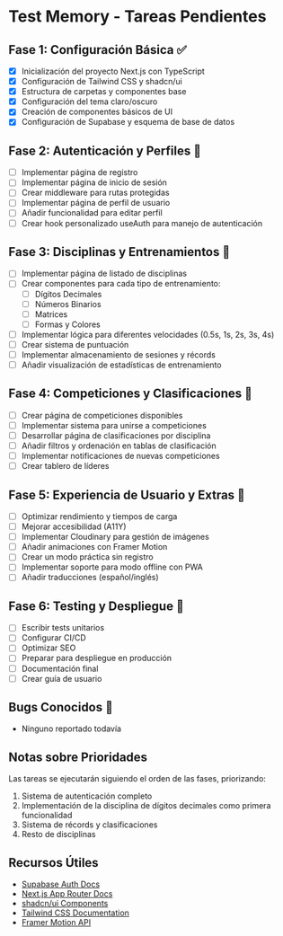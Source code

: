 # Test Memory - Tareas Pendientes

## Fase 1: Configuración Básica ✅

- [x] Inicialización del proyecto Next.js con TypeScript
- [x] Configuración de Tailwind CSS y shadcn/ui
- [x] Estructura de carpetas y componentes base
- [x] Configuración del tema claro/oscuro
- [x] Creación de componentes básicos de UI
- [x] Configuración de Supabase y esquema de base de datos

## Fase 2: Autenticación y Perfiles 🔄

- [ ] Implementar página de registro
- [ ] Implementar página de inicio de sesión
- [ ] Crear middleware para rutas protegidas
- [ ] Implementar página de perfil de usuario
- [ ] Añadir funcionalidad para editar perfil
- [ ] Crear hook personalizado useAuth para manejo de autenticación

## Fase 3: Disciplinas y Entrenamientos 🔄

- [ ] Implementar página de listado de disciplinas
- [ ] Crear componentes para cada tipo de entrenamiento:
  - [ ] Dígitos Decimales
  - [ ] Números Binarios
  - [ ] Matrices
  - [ ] Formas y Colores
- [ ] Implementar lógica para diferentes velocidades (0.5s, 1s, 2s, 3s, 4s)
- [ ] Crear sistema de puntuación
- [ ] Implementar almacenamiento de sesiones y récords
- [ ] Añadir visualización de estadísticas de entrenamiento

## Fase 4: Competiciones y Clasificaciones 🔄

- [ ] Crear página de competiciones disponibles
- [ ] Implementar sistema para unirse a competiciones
- [ ] Desarrollar página de clasificaciones por disciplina
- [ ] Añadir filtros y ordenación en tablas de clasificación
- [ ] Implementar notificaciones de nuevas competiciones
- [ ] Crear tablero de líderes

## Fase 5: Experiencia de Usuario y Extras 🔄

- [ ] Optimizar rendimiento y tiempos de carga
- [ ] Mejorar accesibilidad (A11Y)
- [ ] Implementar Cloudinary para gestión de imágenes
- [ ] Añadir animaciones con Framer Motion
- [ ] Crear un modo práctica sin registro
- [ ] Implementar soporte para modo offline con PWA
- [ ] Añadir traducciones (español/inglés)

## Fase 6: Testing y Despliegue 🔄

- [ ] Escribir tests unitarios
- [ ] Configurar CI/CD
- [ ] Optimizar SEO
- [ ] Preparar para despliegue en producción
- [ ] Documentación final
- [ ] Crear guía de usuario

## Bugs Conocidos 🐛

- Ninguno reportado todavía

## Notas sobre Prioridades

Las tareas se ejecutarán siguiendo el orden de las fases, priorizando:

1. Sistema de autenticación completo
2. Implementación de la disciplina de dígitos decimales como primera funcionalidad
3. Sistema de récords y clasificaciones
4. Resto de disciplinas

## Recursos Útiles

- [Supabase Auth Docs](https://supabase.com/docs/guides/auth)
- [Next.js App Router Docs](https://nextjs.org/docs/app)
- [shadcn/ui Components](https://ui.shadcn.com/docs/components)
- [Tailwind CSS Documentation](https://tailwindcss.com/docs)
- [Framer Motion API](https://www.framer.com/motion/)
